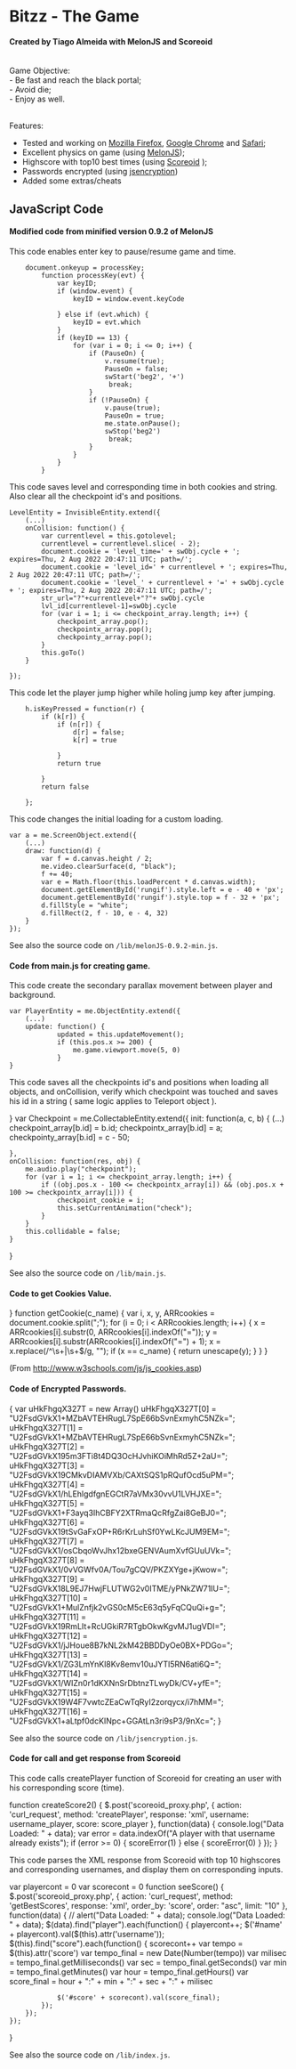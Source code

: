 Bitzz - The Game
================
<h4>Created by Tiago Almeida with MelonJS and Scoreoid</h4>

<br>
Game Objective:<br>
   - Be fast and reach the black portal;<br>
   - Avoid die;<br>
   - Enjoy as well.<br>
<br>

Features:<br>
   - Tested and working on [Mozilla Firefox](http://www.mozilla.org/en-US/firefox/new/), [Google Chrome](http://www.google.co.jp/chrome/) and [Safari](http://www.apple.com/safari/);<br>
   - Excellent physics on game (using [MelonJS](http://www.melonjs.org));<br>
   - Highscore with top10 best times (using [Scoreoid](http://www.scoreoid.net)
);<br>
   - Passwords encrypted (using [jsencryption](http://www.vincentcheung.ca/jsencryption/))<br>
   - Added some extras/cheats<br>



JavaScript Code
-------

<h4>Modified code from minified version 0.9.2 of MelonJS</h4>


This code enables enter key to pause/resume game and time.

        document.onkeyup = processKey;
			function processKey(evt) {
				var keyID;
				if (window.event) {
					keyID = window.event.keyCode
					
				} else if (evt.which) {
					keyID = evt.which
				}
				if (keyID == 13) {
					for (var i = 0; i <= 0; i++) {
						if (PauseOn) {
							v.resume(true);
							PauseOn = false;
							swStart('beg2', '+')
							 break;
						}
						if (!PauseOn) {
							v.pause(true);
							PauseOn = true;
							me.state.onPause();
							swStop('beg2')
							 break;
						}
					}
				}
			}

This code saves level and corresponding time in both cookies and string. Also clear all the checkpoint id's and positions.

	LevelEntity = InvisibleEntity.extend({
		(...)
		onCollision: function() {
			var currentlevel = this.gotolevel;
			currentlevel = currentlevel.slice( - 2);
		    document.cookie = 'level_time=' + swObj.cycle + '; expires=Thu, 2 Aug 2022 20:47:11 UTC; path=/';
            document.cookie = 'level_id=' + currentlevel + '; expires=Thu, 2 Aug 2022 20:47:11 UTC; path=/';
			document.cookie = 'level_' + currentlevel + '=' + swObj.cycle + '; expires=Thu, 2 Aug 2022 20:47:11 UTC; path=/';
			str_url="?"+currentlevel+"?"+ swObj.cycle
			lvl_id[currentlevel-1]=swObj.cycle
			for (var i = 1; i <= checkpoint_array.length; i++) {
				checkpoint_array.pop();
				checkpointx_array.pop();
				checkpointy_array.pop();
			}
			this.goTo()			
		}
		
	});


This code let the player jump higher while holing jump key after jumping.

		h.isKeyPressed = function(r) {
			if (k[r]) {
				if (n[r]) {
					d[r] = false;
					k[r] = true
					
				}
				return true
				
			}
			return false
			
		};


This code changes the initial loading for a custom loading.

	var a = me.ScreenObject.extend({
		(...)
		draw: function(d) {
			var f = d.canvas.height / 2;
			me.video.clearSurface(d, "black");
			f += 40;
			var e = Math.floor(this.loadPercent * d.canvas.width);
			document.getElementById('rungif').style.left = e - 40 + 'px';
			document.getElementById('rungif').style.top = f - 32 + 'px';
			d.fillStyle = "white";
			d.fillRect(2, f - 10, e - 4, 32)
		}
	});

See also the source code on `/lib/melonJS-0.9.2-min.js`.


<h4>Code from main.js for creating game.</h4>


This code create the secondary parallax movement between player and background.

```
var PlayerEntity = me.ObjectEntity.extend({
	(...)
    update: function() {
            updated = this.updateMovement();
            if (this.pos.x >= 200) {
                me.game.viewport.move(5, 0)
            }
}
```

This code saves all the checkpoints id's and positions when loading all objects, and onCollision, verify which checkpoint was touched and saves his id in a string ( same logic applies to Teleport object ).

}
var Checkpoint = me.CollectableEntity.extend({
    init: function(a, c, b) {
        (...)
        checkpoint_array[b.id] = b.id;
        checkpointx_array[b.id] = a;
        checkpointy_array[b.id] = c - 50;

    },
    onCollision: function(res, obj) {
        me.audio.play("checkpoint");
        for (var i = 1; i <= checkpoint_array.length; i++) {
            if ((obj.pos.x - 100 <= checkpointx_array[i]) && (obj.pos.x + 100 >= checkpointx_array[i])) {
                checkpoint_cookie = i;
                this.setCurrentAnimation("check");
            }
        }
        this.collidable = false;
    }
}


See also the source code on `/lib/main.js`.



<h4>Code to get Cookies Value.</h4>

}
function getCookie(c_name) {
    var i, x, y, ARRcookies = document.cookie.split(";");
    for (i = 0; i < ARRcookies.length; i++) {
        x = ARRcookies[i].substr(0, ARRcookies[i].indexOf("="));
        y = ARRcookies[i].substr(ARRcookies[i].indexOf("=") + 1);
        x = x.replace(/^\s+|\s+$/g, "");
        if (x == c_name) {
            return unescape(y);
        }
    }
}

(From http://www.w3schools.com/js/js_cookies.asp)



<h4>Code of Encrypted Passwords.</h4>

{
var uHkFhgqX327T = new Array()
uHkFhgqX327T[0] = "U2FsdGVkX1+MZbAVTEHRugL7SpE66bSvnExmyhC5NZk=";
uHkFhgqX327T[1] = "U2FsdGVkX1+MZbAVTEHRugL7SpE66bSvnExmyhC5NZk=";
uHkFhgqX327T[2] = "U2FsdGVkX195m3FTi8t4DQ3OcHJvhiKOiMhRd5Z+2aU=";
uHkFhgqX327T[3] = "U2FsdGVkX19CMkvDIAMVXb/CAXtSQS1pRQufOcd5uPM=";
uHkFhgqX327T[4] = "U2FsdGVkX1/hLEhlgdfgnEGCtR7aVMx30vvU1LVHJXE=";
uHkFhgqX327T[5] = "U2FsdGVkX1+F3ayq3IhCBFY2XTRmaQcRfgZai8GeBJ0=";
uHkFhgqX327T[6] = "U2FsdGVkX19tSvGaFxOP+R6rKrLuhSf0YwLKcJUM9EM=";
uHkFhgqX327T[7] = "U2FsdGVkX1/osCbqoWvJhx12bxeGENVAumXvfGUuUVk=";
uHkFhgqX327T[8] = "U2FsdGVkX1/0vVGWfv0A/Tou7gCQV/PKZXYge+jKwow=";
uHkFhgqX327T[9] = "U2FsdGVkX18L9EJ7HwjFLUTWG2v0ITME/yPNkZW71IU=";
uHkFhgqX327T[10] = "U2FsdGVkX1+MulZnfjk2vGS0cM5cE63q5yFqCQuQi+g=";
uHkFhgqX327T[11] = "U2FsdGVkX19RmLIt+RcUGkiR7RTgbOkwKgvMJ1ugVDI=";
uHkFhgqX327T[12] = "U2FsdGVkX1/jJHoue8B7kNL2kM42BBDDyOe0BX+PDGo=";
uHkFhgqX327T[13] = "U2FsdGVkX1/ZG3LmYnKl8Kv8emv10uJYTl5RN6ati6Q=";
uHkFhgqX327T[14] = "U2FsdGVkX1/WIZn0r1dKXNnSrDbtnzTLwyDk/CV+yfE=";
uHkFhgqX327T[15] = "U2FsdGVkX19W4F7vwtcZEaCwTqRyI2zorqycx/i7hMM=";
uHkFhgqX327T[16] = "U2FsdGVkX1+aLtpf0dcKINpc+GGAtLn3ri9sP3/9nXc=";
}

See also the source code on `/lib/jsencryption.js`.



<h4>Code for call and get response from Scoreoid</h4>


This code calls createPlayer function of Scoreoid for creating an user with his corresponding score (time).

function createScore2() {
    $.post('scoreoid_proxy.php', {
        action: 'curl_request',
        method: 'createPlayer',
        response: 'xml',
        username: username_player,
        score: score_player
    }, function(data) {
        console.log("Data Loaded: " + data);
        var error = data.indexOf("A player with that username already exists");
        if (error >= 0) {
            scoreError(1)
        } else {
            scoreError(0)
        }
    });
}


This code parses the XML response from Scoreoid with top 10 highscores and corresponding usernames, and display them on corresponding inputs.

var playercont = 0
var scorecont = 0
function seeScore() {
    $.post('scoreoid_proxy.php', {
        action: 'curl_request',
        method: 'getBestScores',
        response: 'xml',
        order_by: 'score',
        order: "asc",
        limit: "10"
    }, function(data) {
        //     alert("Data Loaded: " + data);
        console.log("Data Loaded: " + data);
        $(data).find("player").each(function() {
            playercont++;
            $('#name' + playercont).val($(this).attr('username'));
            $(this).find("score").each(function() {
                scorecont++
                var tempo = $(this).attr('score')
                var tempo_final = new Date(Number(tempo))
                var milisec = tempo_final.getMilliseconds()
                var sec = tempo_final.getSeconds()
                var min = tempo_final.getMinutes()
                var hour = tempo_final.getHours()
                var score_final = hour + ":" + min + ":" + sec + ":" + milisec

                $('#score' + scorecont).val(score_final);
            });
        });
    });
}


See also the source code on `/lib/index.js`.

